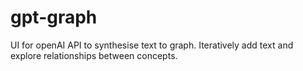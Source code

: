 # gpt-graph
UI for openAI API to synthesise text to graph. Iteratively add text and explore relationships between concepts.
